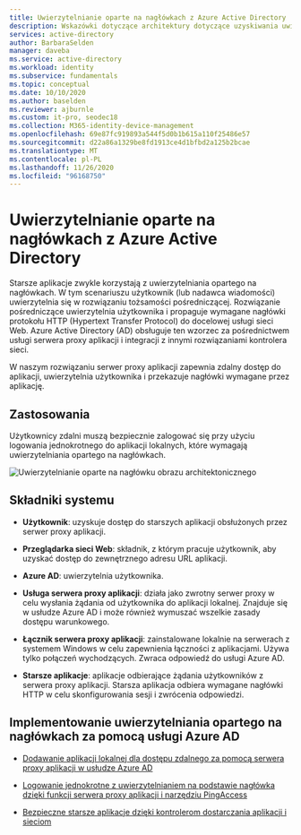 ```yaml
---
title: Uwierzytelnianie oparte na nagłówkach z Azure Active Directory
description: Wskazówki dotyczące architektury dotyczące uzyskiwania uwierzytelniania opartego na nagłówkach za pomocą Azure Active Directory.
services: active-directory
author: BarbaraSelden
manager: daveba
ms.service: active-directory
ms.workload: identity
ms.subservice: fundamentals
ms.topic: conceptual
ms.date: 10/10/2020
ms.author: baselden
ms.reviewer: ajburnle
ms.custom: it-pro, seodec18
ms.collection: M365-identity-device-management
ms.openlocfilehash: 69e87fc919893a544f5d0b1b615a110f25486e57
ms.sourcegitcommit: d22a86a1329be8fd1913ce4d1bfbd2a125b2bcae
ms.translationtype: MT
ms.contentlocale: pl-PL
ms.lasthandoff: 11/26/2020
ms.locfileid: "96168750"
---
```

# <a name="header-based-authentication-with-azure-active-directory"></a>Uwierzytelnianie oparte na nagłówkach z Azure Active Directory

Starsze aplikacje zwykle korzystają z uwierzytelniania opartego na nagłówkach. W tym scenariuszu użytkownik (lub nadawca wiadomości) uwierzytelnia się w rozwiązaniu tożsamości pośredniczącej. Rozwiązanie pośredniczące uwierzytelnia użytkownika i propaguje wymagane nagłówki protokołu HTTP (Hypertext Transfer Protocol) do docelowej usługi sieci Web. Azure Active Directory (AD) obsługuje ten wzorzec za pośrednictwem usługi serwera proxy aplikacji i integracji z innymi rozwiązaniami kontrolera sieci. 

W naszym rozwiązaniu serwer proxy aplikacji zapewnia zdalny dostęp do aplikacji, uwierzytelnia użytkownika i przekazuje nagłówki wymagane przez aplikację. 

## <a name="use-when"></a>Zastosowania

Użytkownicy zdalni muszą bezpiecznie zalogować się przy użyciu logowania jednokrotnego do aplikacji lokalnych, które wymagają uwierzytelniania opartego na nagłówkach.

![Uwierzytelnianie oparte na nagłówku obrazu architektonicznego](./media/authentication-patterns/header-based-auth.png)

## <a name="components-of-system"></a>Składniki systemu

* **Użytkownik**: uzyskuje dostęp do starszych aplikacji obsłużonych przez serwer proxy aplikacji.

* **Przeglądarka sieci Web**: składnik, z którym pracuje użytkownik, aby uzyskać dostęp do zewnętrznego adresu URL aplikacji.

* **Azure AD**: uwierzytelnia użytkownika. 

* **Usługa serwera proxy aplikacji**: działa jako zwrotny serwer proxy w celu wysłania żądania od użytkownika do aplikacji lokalnej. Znajduje się w usłudze Azure AD i może również wymuszać wszelkie zasady dostępu warunkowego.

* **Łącznik serwera proxy aplikacji**: zainstalowane lokalnie na serwerach z systemem Windows w celu zapewnienia łączności z aplikacjami. Używa tylko połączeń wychodzących. Zwraca odpowiedź do usługi Azure AD.

* **Starsze aplikacje**: aplikacje odbierające żądania użytkowników z serwera proxy aplikacji. Starsza aplikacja odbiera wymagane nagłówki HTTP w celu skonfigurowania sesji i zwrócenia odpowiedzi. 

## <a name="implement-header-based-authentication-with-azure-ad"></a>Implementowanie uwierzytelniania opartego na nagłówkach za pomocą usługi Azure AD

* [Dodawanie aplikacji lokalnej dla dostępu zdalnego za pomocą serwera proxy aplikacji w usłudze Azure AD](../manage-apps/application-proxy-add-on-premises-application.md)  

* [Logowanie jednokrotne z uwierzytelnianiem na podstawie nagłówka dzięki funkcji serwera proxy aplikacji i narzędziu PingAccess](../manage-apps/application-proxy-configure-single-sign-on-with-headers.md) 

* [Bezpieczne starsze aplikacje dzięki kontrolerom dostarczania aplikacji i sieciom](../manage-apps/secure-hybrid-access.md)